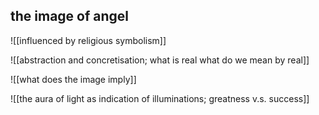 ## the image of angel

![[influenced by religious symbolism]]

![[abstraction and concretisation; what is real what do we mean by real]]

![[what does the image imply]]

![[the aura of light as indication of illuminations; greatness v.s. success]]
